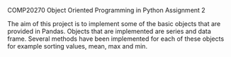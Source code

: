 COMP20270 Object Oriented Programming in Python Assignment 2

The aim of this project is to implement some of the basic objects that are provided in Pandas. Objects that are implemented are series and data frame. Several methods have been implemented for each of these objects for example sorting values, mean, max and min.